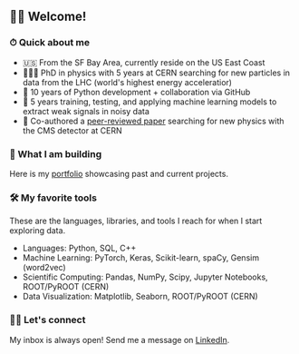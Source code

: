 ## 👋🏻 Welcome!

### ⏱ Quick about me

* 🇺🇸 From the SF Bay Area, currently reside on the US East Coast
* 👨🏻‍🎓 PhD in physics with 5 years at CERN searching for new particles in data from the LHC (world's highest energy acceleratior)
* 🐍 10 years of Python development + collaboration via GitHub
* 🤖 5 years training, testing, and applying machine learning models to extract weak signals in noisy data
* 📖 Co-authored a [peer-reviewed paper](https://journals.aps.org/prd/pdf/10.1103/PhysRevD.109.112003) searching for new physics with the CMS detector at CERN

### 🔭 What I am building

Here is my [portfolio](https://gmadigan.github.io/) showcasing past and current projects.

### 🛠 My favorite tools

These are the languages, libraries, and tools I reach for when I start exploring data.

* Languages: Python, SQL, C++
* Machine Learning: PyTorch, Keras, Scikit-learn, spaCy, Gensim (word2vec)
* Scientific Computing: Pandas, NumPy, Scipy, Jupyter Notebooks, ROOT/PyROOT (CERN)
* Data Visualization: Matplotlib, Seaborn, ROOT/PyROOT (CERN)

### 🤝🏻 Let's connect

My inbox is always open! Send me a message on [LinkedIn](https://www.linkedin.com/in/gabrielmadigan/).

<!--
**gmadigan/gmadigan** is a ✨ _special_ ✨ repository because its `README.md` (this file) appears on your GitHub profile.

Here are some ideas to get you started:

- 🔭 I’m currently working on ...
- 🌱 I’m currently learning ...
- 👯 I’m looking to collaborate on ...
- 🤔 I’m looking for help with ...
- 💬 Ask me about ...
- 📫 How to reach me: ...
- 😄 Pronouns: ...
- ⚡ Fun fact: ...
-->
